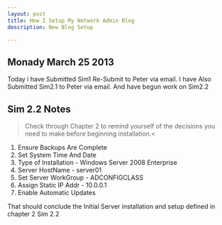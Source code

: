 ```yaml
---
layout: post
title: How I Setup My Network Admin Blog 
description: New Blog Setup

---
```

Monady March 25 2013
--------------------

Today i have Submitted Sim1 Re-Submit to Peter via email.
I have Also Submitted Sim2.1 to Peter via email.
And have begun work on Sim2.2

Sim 2.2 Notes
-------------

>Check through Chapter 2 to remind yourself of the decisions you need to make before beginning installation.<

1. Ensure Backups Are Complete
2. Set System Time And Date
3. Type of Installation - Windows Server 2008 Enterprise
4. Server HostName - server01
5. Set Server WorkGroup - ADCONFIGCLASS
6. Assign Static IP Addr - 10.0.0.1
7. Enable Automatic Updates

That should conclude the Initial Server installation and setup defined in chapter 2 Sim 2.2

